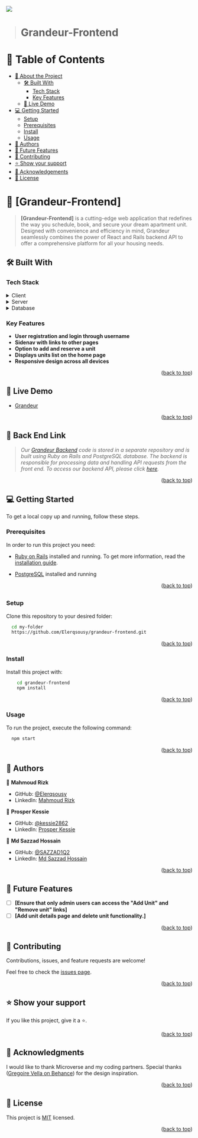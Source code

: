 ![](https://img.shields.io/badge/Microverse-blueviolet)

> # Grandeur-Frontend                                                                                                     

<a name="readme-top"></a>

<!-- TABLE OF CONTENTS -->

# 📗 Table of Contents

- [📖 About the Project](#about-project)
  - [🛠 Built With](#built-with)
    - [Tech Stack](#tech-stack)
    - [Key Features](#key-features)
  - [🚀 Live Demo](#live-demo)
- [💻 Getting Started](#getting-started)
  - [Setup](#setup)
  - [Prerequisites](#prerequisites)
  - [Install](#install)
  - [Usage](#usage)
- [👥 Authors](#authors)
- [🔭 Future Features](#future-features)
- [🤝 Contributing](#contributing)
- [⭐️ Show your support](#support)
- [🙏 Acknowledgements](#acknowledgements)
- [📝 License](#license)

<!-- PROJECT DESCRIPTION -->

# 📖 [Grandeur-Frontend] <a name="about-project"></a>

> **[Grandeur-Frontend]** is a cutting-edge web application that redefines the way you schedule, book, and secure your dream apartment unit. Designed with convenience and efficiency in mind, Grandeur seamlessly combines the power of React and Rails backend API to offer a comprehensive platform for all your housing needs.

## 🛠 Built With <a name="built-with"></a>

### Tech Stack <a name="tech-stack"></a>

<details>
  <summary>Client</summary>
  <ul>
    <li><a href="hhttps://react.dev/">React</a></li>
    <li><a href="https://redux.js.org/">Redux</a></li>
    <li><a href="https://tailwindcss.com/">Tailwind CSS</a></li>
    <li><a href="https://getbootstrap.com/">Bootstrap</a></li>
    <li><a href="https://sass-lang.com/documentation/">Sass</a></li>
  </ul>
</details>

<details>
  <summary>Server</summary>
  <ul>
    <li><a href="https://www.ruby-lang.org/en/">Ruby</a></li>
    <li><a href="https://guides.rubyonrails.org/">Ruby on Rails</a></li>
  </ul>
</details>

<details>
<summary>Database</summary>
  <ul>
    <li><a href="https://www.postgresql.org/">PostgreSQL</a></li>
  </ul>
</details>

<!-- Features -->

### Key Features <a name="key-features"></a>

- **User registration and login through username**
- **Sidenav with links to other pages**
- **Option to add and reserve a unit**
- **Displays units list on the home page**
- **Responsive design across all devices**

<p align="right">(<a href="#readme-top">back to top</a>)</p>

## 🚀 Live Demo <a name="live-demo"></a>

- [Grandeur](https://grandeur-tx4o.onrender.com/)


<p align="right">(<a href="#readme-top">back to top</a>)</p>


## 🔗 Back End Link <a name="documentation"></a>
  > _Our [Grandeur Backend](https://github.com/Elerqsousy/grandeur-backend) code is stored in a separate repository and is built using Ruby on Rails and PostgreSQL database. The backend is responsible for processing data and handling API requests from the front end. To access our backend API, please click [here](https://github.com/Elerqsousy/grandeur-backend)._
 
<p align="right">(<a href="#readme-top">back to top</a>)</p>

<!-- GETTING STARTED -->

## 💻 Getting Started <a name="getting-started"></a>

To get a local copy up and running, follow these steps.

### Prerequisites

In order to run this project you need:

- [Ruby on Rails](https://rubyonrails.org/) installed and running. To get more information, read the [installation guide](https://guides.rubyonrails.org/).

- [PostgreSQL](https://www.postgresql.org/) installed and running

<p align="right">(<a href="#readme-top">back to top</a>)</p>

##

### Setup

Clone this repository to your desired folder:

```sh
  cd my-folder
  https://github.com/Elerqsousy/grandeur-frontend.git
```

<p align="right">(<a href="#readme-top">back to top</a>)</p>

### Install

Install this project with:

```sh
    cd grandeur-frontend
    npm install
```

<p align="right">(<a href="#readme-top">back to top</a>)</p>

### Usage

To run the project, execute the following command:

```sh
  npm start
```

<p align="right">(<a href="#readme-top">back to top</a>)</p>

<!-- AUTHORS -->

## 👥 Authors <a name="authors"></a>

👤 **Mahmoud Rizk**

- GitHub: [@Elerqsousy](https://github.com/Elerqsousy)
- LinkedIn: [Mahmoud Rizk](https://www.linkedin.com/in/mahmoud-rizk/)

👤 **Prosper Kessie**

- GitHub: [@kessie2862](https://github.com/kessie2862)
- LinkedIn: [Prosper Kessie](https://www.linkedin.com/in/prosperkessie/)

👤 **Md Sazzad Hossain**

- GitHub: [@SAZZAD1Q2](https://github.com/SAZZAD1Q2)
- LinkedIn: [Md Sazzad Hossain](https://www.linkedin.com/in/sazzad3y/)

<p align="right">(<a href="#readme-top">back to top</a>)</p>

<!-- FUTURE FEATURES -->

## 🔭 Future Features <a name="future-features"></a>

- [ ] **[Ensure that only admin users can access the "Add Unit" and "Remove unit" links]**
- [ ] **[Add unit details page and delete unit functionality.]**

<p align="right">(<a href="#readme-top">back to top</a>)</p>

<!-- CONTRIBUTING -->

## 🤝 Contributing <a name="contributing"></a>

Contributions, issues, and feature requests are welcome!

Feel free to check the [issues page](https://github.com/Elerqsousy/grandeur-frontend/issues).

<p align="right">(<a href="#readme-top">back to top</a>)</p>

<!-- SUPPORT -->

## ⭐️ Show your support <a name="support"></a>

If you like this project, give it a ⭐.

<p align="right">(<a href="#readme-top">back to top</a>)</p>

<!-- ACKNOWLEDGEMENTS -->

## 🙏 Acknowledgments <a name="acknowledgements"></a>

I would like to thank Microverse and my coding partners. Special thanks ([Gregoire Vella on Behance](https://www.behance.net/gregoirevella)) for the design inspiration.

<p align="right">(<a href="#readme-top">back to top</a>)</p>

## 📝 License <a name="license"></a>

This project is [MIT](https://github.com/Elerqsousy/grandeur-frontend/blob/feat/frontend_readme/LICENSE) licensed.

<p align="right">(<a href="#readme-top">back to top</a>)</p>
